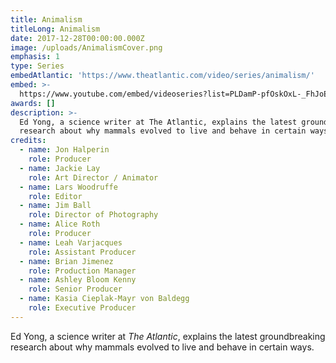 ```yaml
---
title: Animalism
titleLong: Animalism
date: 2017-12-28T00:00:00.000Z
image: /uploads/AnimalismCover.png
emphasis: 1
type: Series
embedAtlantic: 'https://www.theatlantic.com/video/series/animalism/'
embed: >-
  https://www.youtube.com/embed/videoseries?list=PLDamP-pfOskOxL-_FhJoERhSSoi-4O0lN
awards: []
description: >-
  Ed Yong, a science writer at The Atlantic, explains the latest groundbreaking
  research about why mammals evolved to live and behave in certain ways.
credits:
  - name: Jon Halperin
    role: Producer
  - name: Jackie Lay
    role: Art Director / Animator
  - name: Lars Woodruffe
    role: Editor
  - name: Jim Ball
    role: Director of Photography
  - name: Alice Roth
    role: Producer
  - name: Leah Varjacques
    role: Assistant Producer
  - name: Brian Jimenez
    role: Production Manager
  - name: Ashley Bloom Kenny
    role: Senior Producer
  - name: Kasia Cieplak-Mayr von Baldegg
    role: Executive Producer
---
```

Ed Yong, a science writer at _The Atlantic_, explains the latest groundbreaking research about why mammals evolved to live and behave in certain ways.
